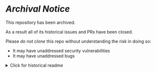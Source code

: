 # ***Archival Notice***
This repository has been archived.

As a result all of its historical issues and PRs have been closed.

Please *do not clone* this repo without understanding the risk in doing so:
- It may have unaddressed security vulnerabilities
- It may have unaddressed bugs

<details>
   <summary>Click for historical readme</summary>

# tap-ringcentral

Author: Drew Banin (drew@fishtownanalytics.com)

This is a [Singer](http://singer.io) tap that produces JSON-formatted data following the [Singer spec](https://github.com/singer-io/getting-started/blob/master/SPEC.md).

It:

- Generates a catalog of available data in the RingCentral API
- Extracts the following resources:
    - [Contacts](https://developers.ringcentral.com/api-reference#Company-Contacts-listDirectoryEntries)
    - [User Call Logs](https://developers.ringcentral.com/api-reference#Call-Log-loadUserCallLog)
    - [Company Call Logs](https://developers.ringcentral.com/api-reference#Call-Log-loadCompanyCallLog)
    - [SMS/MMS/Voicemal/Fax](https://developers.ringcentral.com/api-reference#SMS-and-MMS-listMessages)

### Quick Start

#### 1. Install

```bash
git clone git@github.com:fishtown-analytics/tap-ringcentral.git
cd tap-ringcentral
pip install .
```

#### 2. Get credentials from RingCentral

##### Overview
- Create a new application and an associated sandbox account
- Note your `client_id`, `client_secret`, `username`, and `password` (used in the config.json file specified below)

##### Creating an application
To create a new application, navigate to the [RingCentral Developer Console](https://developers.ringcentral.com/my-account.html#/applications) and click `Create App`. Make the application &quot;Private&quot; and select &quot;Server-only (No UI)&quot; as the Platform Type.

Your app will initially be created in a Sandbox. In order for your app to graduate from the Sandbox Environment to the Production Environment, you will need to (at the time of this writing):
1. Exercise each permission requested by the app
2. Maintain a < 5% error rate over the course of two days
3. Call each endpoint a mimimum of 20 times

##### Graduating to Production
Create contacts, calls, voicemails, SMS, and MMS messages in your Sandbox account, then run the tap a handful of times to meet these requirements. Once the graduation requirements are met, apply for Production and replace your Sandbox Credentials with the Prod credentials that you receive.

##### Permissions

The following permissions are required:
- Read Accounts
- Read Call Log
- Read Messages

#### 3. Create the config file.

There is a template you can use at `config.json.example`, just copy it to `config.json` in the repo root and insert your credentials. You will initially need to use the sandbox `api_url` (eg. `platform.devtest.ringcentral.com`), but after graduating from the dev requirements, you will be able to switch this to use the production API endpoint.

#### 4. Run the application to generate a catalog.

```bash
tap-ringcentral -c config.json --discover > catalog.json
```

#### 5. Select the tables you'd like to replicate

Step 4 a file called `catalog.json` that specifies all the available endpoints and fields. You'll need to open the file and select the ones you'd like to replicate. See the [Singer guide on Catalog Format](https://github.com/singer-io/getting-started/blob/c3de2a10e10164689ddd6f24fee7289184682c1f/BEST_PRACTICES.md#catalog-format) for more information on how tables are selected.

#### 6. Run it!

```bash
tap-ringcentral -c config.json --catalog catalog.json
```

Copyright &amp;copy; 2019 Fishtown Analytics

